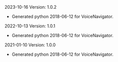 2023-10-16 Version: 1.0.2
- Generated python 2018-06-12 for VoiceNavigator.

2022-10-13 Version: 1.0.1
- Generated python 2018-06-12 for VoiceNavigator.

2021-01-10 Version: 1.0.0
- Generated python 2018-06-12 for VoiceNavigator.

